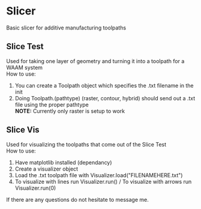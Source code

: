 # Slicer
Basic slicer for additive manufacturing toolpaths

## Slice Test
Used for taking one layer of geometry and turning it into a toolpath for a WAAM system  
How to use:  
1.  You can create a Toolpath object which specifies the .txt filename in the init  
2.  Doing Toolpath.(pathtype) (raster, contour, hybrid) should send out a .txt file using the proper pathtype  
    **NOTE:** Currently only raster is setup to work  

## Slice Vis
Used for visualizing the toolpaths that come out of the Slice Test  
How to use:  
1. Have matplotlib installed (dependancy)  
2. Create a visualizer object  
3. Load the .txt toolpath file with Visualizer.load("FILENAMEHERE.txt")  
4. To visualize with lines run Visualizer.run() / To visualize with arrows run Visualizer.run(0)  

If there are any questions do not hesitate to message me.    